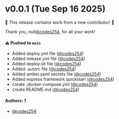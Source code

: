 # v0.0.1 (Tue Sep 16 2025)

:tada: This release contains work from a new contributor! :tada:

Thank you, null[@codes254](https://github.com/codes254), for all your work!

#### ⚠️ Pushed to `main`

- Added deploy.yml file ([@codes254](https://github.com/codes254))
- Added release.yml file ([@codes254](https://github.com/codes254))
- Added deploy.sh file ([@codes254](https://github.com/codes254))
- Added .autorc file ([@codes254](https://github.com/codes254))
- Added amber.yaml secrets file ([@codes254](https://github.com/codes254))
- Added express framework quickstart ([@codes254](https://github.com/codes254))
- create .docker-compose.yml ([@codes254](https://github.com/codes254))
- create README.md ([@codes254](https://github.com/codes254))

#### Authors: 1

- [@codes254](https://github.com/codes254)
